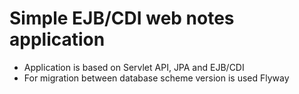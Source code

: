 # Simple EJB/CDI web notes application
 * Application is based on Servlet API, JPA and EJB/CDI
 * For migration between database scheme version is used Flyway
